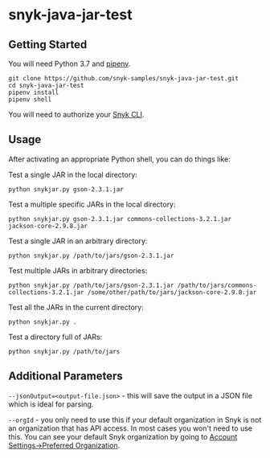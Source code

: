 # snyk-java-jar-test

## Getting Started
You will need Python 3.7 and [pipenv](https://pipenv.readthedocs.io/en/latest/).

```
git clone https://github.com/snyk-samples/snyk-java-jar-test.git
cd snyk-java-jar-test
pipenv install
pipenv shell
```

You will need to authorize your [Snyk CLI](https://github.com/snyk/snyk#installation).

## Usage
After activating an appropriate Python shell, you can do things like:

Test a single JAR in the local directory:
```
python snykjar.py gson-2.3.1.jar
```

Test a multiple specific JARs in the local directory:
```
python snykjar.py gson-2.3.1.jar commons-collections-3.2.1.jar jackson-core-2.9.8.jar
```

Test a single JAR in an arbitrary directory:
```
python snykjar.py /path/to/jars/gson-2.3.1.jar
```

Test multiple JARs in arbitrary directories:
```
python snykjar.py /path/to/jars/gson-2.3.1.jar /path/to/jars/commons-collections-3.2.1.jar /some/other/path/to/jars/jackson-core-2.9.8.jar
```

Test all the JARs in the current directory:
```
python snykjar.py .
```

Test a directory full of JARs:
```
python snykjar.py /path/to/jars
```

## Additional Parameters
`--jsonOutput=<output-file.json>` - this will save the output in a JSON file which is ideal for parsing.

`--orgId` - you only need to use this if your default organization in Snyk is not an organization that has API access. In most cases you won't need to use this. You can see your default Snyk organization by going to [Account Settings->Preferred Organization](https://app.snyk.io/account).

